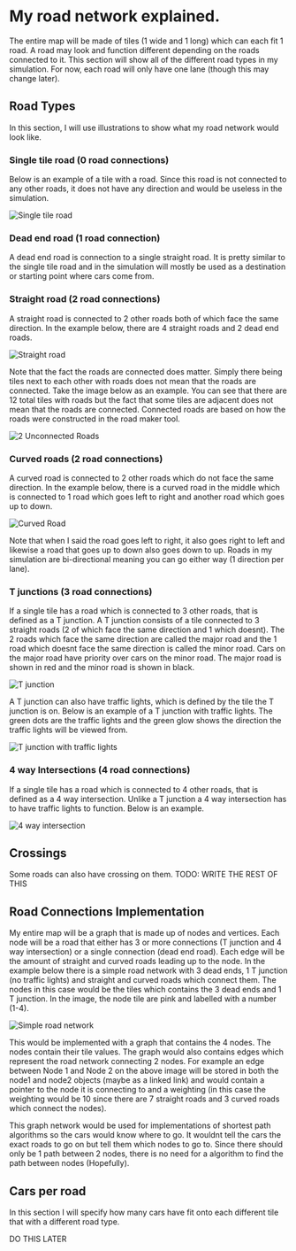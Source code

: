 # My road network explained.

The entire map will be made of tiles (1 wide and 1 long) which can each fit 1 road. A road may look and function different
depending on the roads connected to it. This section will show all of the different road types in my simulation.
For now, each road will only have one lane (though this may change later).

## Road Types

In this section, I will use illustrations to show what my road network would look like.


### Single tile road (0 road connections)

Below is an example of a tile with a road. Since this road is not connected to any other roads, it does
not have any direction and would be useless in the simulation.

![Single tile road](/example_images/single_tile_road.png)

### Dead end road (1 road connection)

A dead end road is connection to a single straight road. It is pretty similar to the single tile road and in
the simulation will mostly be used as a destination or starting point where cars come from.

### Straight road (2 road connections)

A straight road is connected to 2 other roads both of which face the same direction. In the example below, there are
4 straight roads and 2 dead end roads.

![Straight road](/example_images/straight_road.png)

Note that the fact the roads are connected does matter. Simply there being tiles next to each other with roads does not
mean that the roads are connected. Take the image below as an example. You can see that there are 12 total tiles with roads
but the fact that some tiles are adjacent does not mean that the roads are connected. Connected roads are based on how the roads
were constructed in the road maker tool.

![2 Unconnected Roads](/example_images/2_unconnected_roads.png)

###  Curved roads (2 road connections)

A curved road is connected to 2 other roads which do not face the same direction. In the example below, there is a curved road in the
middle which is connected to 1 road which goes left to right and another road which goes up to down.

![Curved Road](/example_images/simple_curved_road.png)

Note that when I said the road goes left to right, it also goes right to left and likewise a road that goes up to down also goes
down to up. Roads in my simulation are bi-directional meaning you can go either way (1 direction per lane).

### T junctions (3 road connections)

If a single tile has a road which is connected to 3 other roads, that is defined as a T junction. A T junction consists of
a tile connected to 3 straight roads (2 of which face the same direction and 1 which doesnt). The 2 roads which face the same direction 
are called the major road and the 1 road which doesnt face the same direction is called the minor road. Cars on the major road have
priority over cars on the minor road. The major road is shown in red and the minor road is shown in black.

![T junction](/example_images/t_junction.png)

A T junction can also have traffic lights, which is defined by the tile the T junction is on. Below is an example of a T junction
with traffic lights. The green dots are the traffic lights and the green glow shows the direction the traffic lights will be viewed from.

![T junction with traffic lights](/example_images/t_junction_traffic_lights.png)

### 4 way Intersections (4 road connections)

If a single tile has a road which is connected to 4 other roads, that is defined as a 4 way intersection. Unlike a T junction a 4 way 
intersection has to have traffic lights to function. Below is an example.

![4 way intersection](/example_images/four_way_intersection_traffic_lights.png)

## Crossings

Some roads can also have crossing on them. TODO: WRITE THE REST OF THIS


## Road Connections Implementation

My entire map will be a graph that is made up of nodes and vertices. Each node will be a road that either has 3 or more connections
(T junction and 4 way intersection) or a single connection (dead end road). Each edge will be the amount of straight and curved roads leading 
up to the node. In the example below there is a simple road network with 3 dead ends, 1 T junction (no traffic lights) and straight and curved
roads which connect them. The nodes in this case would be the tiles which contains the 3 dead ends and 1 T junction. In the image, the node
tile are pink and labelled with a number (1-4). 

![Simple road network](/example_images/simple_road_network.png)

This would be implemented with a graph that contains the 4 nodes. The nodes contain their tile values. The graph would also contains edges
which represent the road network connecting 2 nodes. For example an edge between Node 1 and Node 2 on the above image will be stored in both
the node1 and node2 objects (maybe as a linked link) and would contain a pointer to the node it is connecting to and a weighting (in this
case the weighting would be 10 since there are 7 straight roads and 3 curved roads which connect the nodes).

This graph network would be used for implementations of shortest path algorithms so the cars would know where to go. It wouldnt tell the cars
the exact roads to go on but tell them which nodes to go to. Since there should only be 1 path between 2 nodes, there is no need for a algorithm
to find the path between nodes (Hopefully).




## Cars per road

In this section I will specify how many cars have fit onto each different tile that with a different road type.

DO THIS LATER


